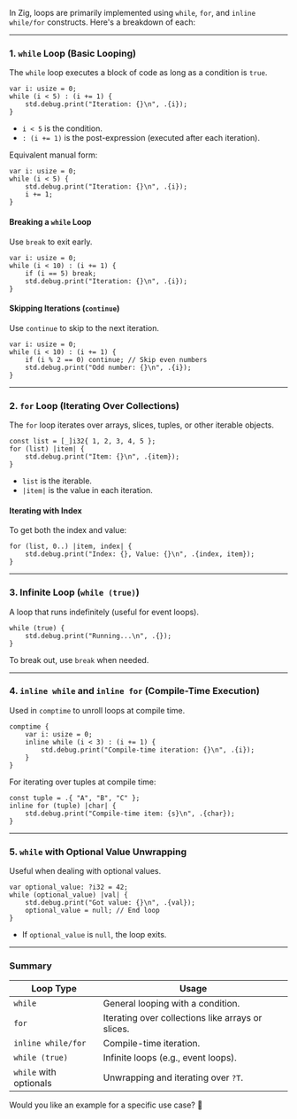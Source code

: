 In Zig, loops are primarily implemented using `while`, `for`, and `inline while/for` constructs. Here's a breakdown of each:

---

### **1. `while` Loop (Basic Looping)**

The `while` loop executes a block of code as long as a condition is `true`.

```zig
var i: usize = 0;
while (i < 5) : (i += 1) {
    std.debug.print("Iteration: {}\n", .{i});
}
```

- `i < 5` is the condition.
- `: (i += 1)` is the post-expression (executed after each iteration).

Equivalent manual form:

```zig
var i: usize = 0;
while (i < 5) {
    std.debug.print("Iteration: {}\n", .{i});
    i += 1;
}
```

#### **Breaking a `while` Loop**

Use `break` to exit early.

```zig
var i: usize = 0;
while (i < 10) : (i += 1) {
    if (i == 5) break;
    std.debug.print("Iteration: {}\n", .{i});
}
```

#### **Skipping Iterations (`continue`)**

Use `continue` to skip to the next iteration.

```zig
var i: usize = 0;
while (i < 10) : (i += 1) {
    if (i % 2 == 0) continue; // Skip even numbers
    std.debug.print("Odd number: {}\n", .{i});
}
```

---

### **2. `for` Loop (Iterating Over Collections)**

The `for` loop iterates over arrays, slices, tuples, or other iterable objects.

```zig
const list = [_]i32{ 1, 2, 3, 4, 5 };
for (list) |item| {
    std.debug.print("Item: {}\n", .{item});
}
```

- `list` is the iterable.
- `|item|` is the value in each iteration.

#### **Iterating with Index**

To get both the index and value:

```zig
for (list, 0..) |item, index| {
    std.debug.print("Index: {}, Value: {}\n", .{index, item});
}
```

---

### **3. Infinite Loop (`while (true)`)**

A loop that runs indefinitely (useful for event loops).

```zig
while (true) {
    std.debug.print("Running...\n", .{});
}
```

To break out, use `break` when needed.

---

### **4. `inline while` and `inline for` (Compile-Time Execution)**

Used in `comptime` to unroll loops at compile time.

```zig
comptime {
    var i: usize = 0;
    inline while (i < 3) : (i += 1) {
        std.debug.print("Compile-time iteration: {}\n", .{i});
    }
}
```

For iterating over tuples at compile time:

```zig
const tuple = .{ "A", "B", "C" };
inline for (tuple) |char| {
    std.debug.print("Compile-time item: {s}\n", .{char});
}
```

---

### **5. `while` with Optional Value Unwrapping**

Useful when dealing with optional values.

```zig
var optional_value: ?i32 = 42;
while (optional_value) |val| {
    std.debug.print("Got value: {}\n", .{val});
    optional_value = null; // End loop
}
```

- If `optional_value` is `null`, the loop exits.

---

### **Summary**

|Loop Type|Usage|
|---|---|
|`while`|General looping with a condition.|
|`for`|Iterating over collections like arrays or slices.|
|`inline while/for`|Compile-time iteration.|
|`while (true)`|Infinite loops (e.g., event loops).|
|`while` with optionals|Unwrapping and iterating over `?T`.|

Would you like an example for a specific use case? 🚀
